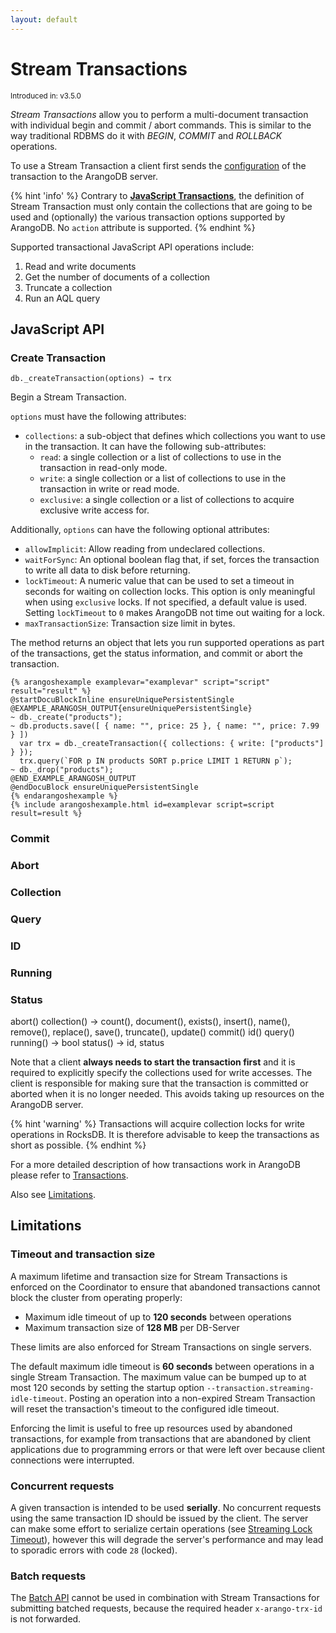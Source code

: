 ```yaml
---
layout: default
---
```

# Stream Transactions

<small>Introduced in: v3.5.0</small>

*Stream Transactions* allow you to perform a multi-document transaction 
with individual begin and commit / abort commands. This is similar to
the way traditional RDBMS do it with *BEGIN*, *COMMIT* and *ROLLBACK* operations.

To use a Stream Transaction a client first sends the [configuration](#begin-a-transaction)
of the transaction to the ArangoDB server.

{% hint 'info' %}
Contrary to [**JavaScript Transactions**](transaction-js-transaction.html),
the definition of Stream Transaction must only contain the collections that are
going to be used and (optionally) the various transaction options supported by
ArangoDB. No `action` attribute is supported.
{% endhint %}



Supported transactional JavaScript API operations include:

1. Read and write documents
2. Get the number of documents of a collection
3. Truncate a collection
4. Run an AQL query

## JavaScript API

### Create Transaction

`db._createTransaction(options) → trx`

Begin a Stream Transaction.

`options` must have the following attributes:

- `collections`: a sub-object that defines which collections you want to use
  in the transaction. It can have the following sub-attributes:
  - `read`: a single collection or a list of collections to use in the
    transaction in read-only mode.
  - `write`: a single collection or a list of collections to use in the
    transaction in write or read mode.
  - `exclusive`: a single collection or a list of collections to acquire
    exclusive write access for.

Additionally, `options` can have the following optional attributes:

- `allowImplicit`: Allow reading from undeclared collections.
- `waitForSync`: An optional boolean flag that, if set, forces the
  transaction to write all data to disk before returning.
- `lockTimeout`: A numeric value that can be used to set a timeout in seconds for
  waiting on collection locks. This option is only meaningful when using
  `exclusive` locks. If not specified, a default value is used. Setting
  `lockTimeout` to `0` makes ArangoDB not time out waiting for a lock.
- `maxTransactionSize`: Transaction size limit in bytes.

The method returns an object that lets you run supported operations as part of
the transactions, get the status information, and commit or abort the transaction.

    {% arangoshexample examplevar="examplevar" script="script" result="result" %}
    @startDocuBlockInline ensureUniquePersistentSingle
    @EXAMPLE_ARANGOSH_OUTPUT{ensureUniquePersistentSingle}
    ~ db._create("products");
    ~ db.products.save([ { name: "", price: 25 }, { name: "", price: 7.99 } ])
      var trx = db._createTransaction({ collections: { write: ["products"] } });
      trx.query(`FOR p IN products SORT p.price LIMIT 1 RETURN p`);
    ~ db._drop("products");
    @END_EXAMPLE_ARANGOSH_OUTPUT
    @endDocuBlock ensureUniquePersistentSingle
    {% endarangoshexample %}
    {% include arangoshexample.html id=examplevar script=script result=result %}


### Commit

### Abort

### Collection

### Query


### ID

### Running

### Status

abort()
collection() -> count(), document(), exists(), insert(), name(), remove(), replace(), save(), truncate(), update()
commit()
id()
query()
running() -> bool
status() -> id, status



Note that a client **always needs to start the transaction first** and it is required to
explicitly specify the collections used for write accesses. The client is responsible
for making sure that the transaction is committed or aborted when it is no longer needed.
This avoids taking up resources on the ArangoDB server.

{% hint 'warning' %}
Transactions will acquire collection locks for write operations in RocksDB.
It is therefore advisable to keep the transactions as short as possible.
{% endhint %}

For a more detailed description of how transactions work in ArangoDB please
refer to [Transactions](../transactions.html).

Also see [Limitations](#limitations).

Limitations
-----------

### Timeout and transaction size

A maximum lifetime and transaction size for Stream Transactions is enforced
on the Coordinator to ensure that abandoned transactions cannot block the
cluster from operating properly:

- Maximum idle timeout of up to **120 seconds** between operations
- Maximum transaction size of **128 MB** per DB-Server

These limits are also enforced for Stream Transactions on single servers.

The default maximum idle timeout is **60 seconds** between operations in a
single Stream Transaction. The maximum value can be bumped up to at most 120
seconds by setting the startup option `--transaction.streaming-idle-timeout`.
Posting an operation into a non-expired Stream Transaction will reset the
transaction's timeout to the configured idle timeout.

Enforcing the limit is useful to free up resources used by abandoned
transactions, for example from transactions that are abandoned by client
applications due to programming errors or that were left over because client
connections were interrupted.

### Concurrent requests

A given transaction is intended to be used **serially**. No concurrent requests
using the same transaction ID should be issued by the client. The server can
make some effort to serialize certain operations (see
[Streaming Lock Timeout](../programs-arangod-transaction.html#streaming-lock-timeout)),
however this will degrade the server's performance and may lead to sporadic
errors with code `28` (locked).

### Batch requests

The [Batch API](batch-request.html) cannot be used in combination with
Stream Transactions for submitting batched requests, because the required
header `x-arango-trx-id` is not forwarded.
